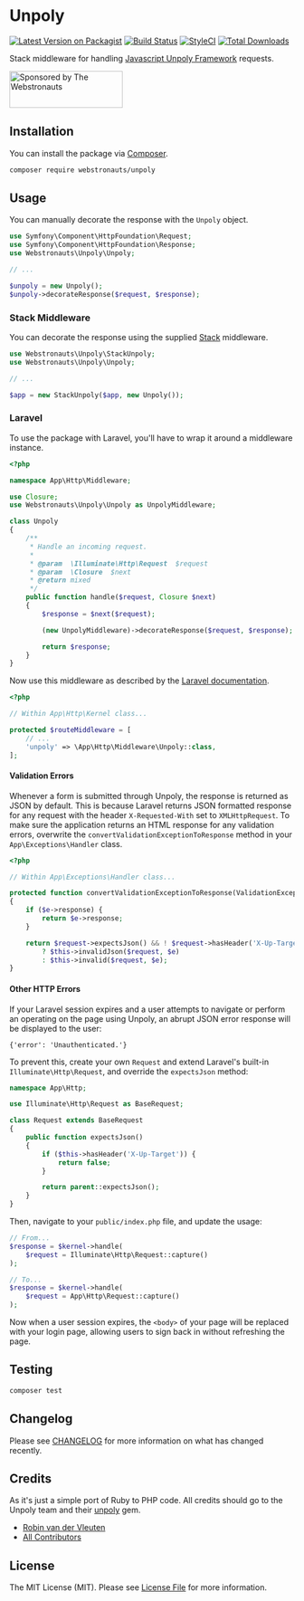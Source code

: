 # Unpoly

[![Latest Version on Packagist](https://img.shields.io/packagist/v/webstronauts/unpoly.svg?style=flat-square)](https://packagist.org/packages/webstronauts/unpoly)
[![Build Status](https://img.shields.io/github/actions/workflow/status/webstronauts/php-unpoly/run-tests.yml?branch=main&style=flat-square)](https://github.com/webstronauts/php-unpoly/actions?query=workflow%3Arun-tests)
[![StyleCI](https://github.styleci.io/repos/190603919/shield?branch=master)](https://github.styleci.io/repos/190603919)
[![Total Downloads](https://img.shields.io/packagist/dt/webstronauts/unpoly.svg?style=flat-square)](https://packagist.org/packages/webstronauts/unpoly)

Stack middleware for handling [Javascript Unpoly Framework](https://unpoly.com) requests.

<a href="https://webstronauts.com/">
    <img src="https://webstronauts.com/badges/sponsored-by-webstronauts.svg" alt="Sponsored by The Webstronauts" width="200" height="65">
</a>

## Installation

You can install the package via [Composer](https://getcomposer.org).

```bash
composer require webstronauts/unpoly
```

## Usage

You can manually decorate the response with the `Unpoly` object.

```php
use Symfony\Component\HttpFoundation\Request;
use Symfony\Component\HttpFoundation\Response;
use Webstronauts\Unpoly\Unpoly;

// ...

$unpoly = new Unpoly();
$unpoly->decorateResponse($request, $response);
```

### Stack Middleware

You can decorate the response using the supplied [Stack](http://stackphp.com) middleware.

```php
use Webstronauts\Unpoly\StackUnpoly;
use Webstronauts\Unpoly\Unpoly;

// ...

$app = new StackUnpoly($app, new Unpoly());
```

### Laravel

To use the package with Laravel, you'll have to wrap it around a middleware instance.

```php
<?php

namespace App\Http\Middleware;

use Closure;
use Webstronauts\Unpoly\Unpoly as UnpolyMiddleware;

class Unpoly
{
    /**
     * Handle an incoming request.
     *
     * @param  \Illuminate\Http\Request  $request
     * @param  \Closure  $next
     * @return mixed
     */
    public function handle($request, Closure $next)
    {
        $response = $next($request);

        (new UnpolyMiddleware)->decorateResponse($request, $response);

        return $response;
    }
}
```

Now use this middleware as described by the [Laravel documentation](https://laravel.com/docs/master/middleware).

```php
<?php

// Within App\Http\Kernel class...

protected $routeMiddleware = [
    // ...
    'unpoly' => \App\Http\Middleware\Unpoly::class,
];
```

#### Validation Errors

Whenever a form is submitted through Unpoly, the response is returned as JSON by default. This is because Laravel returns JSON formatted response for any request with the header `X-Requested-With` set to `XMLHttpRequest`. To make sure the application returns an HTML response for any validation errors, overwrite the `convertValidationExceptionToResponse` method in your `App\Exceptions\Handler` class.

```php
<?php

// Within App\Exceptions\Handler class...

protected function convertValidationExceptionToResponse(ValidationException $e, $request)
{
    if ($e->response) {
        return $e->response;
    }

    return $request->expectsJson() && ! $request->hasHeader('X-Up-Target')
        ? $this->invalidJson($request, $e)
        : $this->invalid($request, $e);
}
```

#### Other HTTP Errors

If your Laravel session expires and a user attempts to navigate or perform an operating on the page using Unpoly, an abrupt JSON error response will be displayed to the user:

```
{'error': 'Unauthenticated.'}
```

To prevent this, create your own `Request` and extend Laravel's built-in `Illuminate\Http\Request`, and override the `expectsJson` method:

```php
namespace App\Http;

use Illuminate\Http\Request as BaseRequest;

class Request extends BaseRequest
{
    public function expectsJson()
    {
        if ($this->hasHeader('X-Up-Target')) {
            return false;
        }

        return parent::expectsJson();
    }
}
```

Then, navigate to your `public/index.php` file, and update the usage:


```php
// From...
$response = $kernel->handle(
    $request = Illuminate\Http\Request::capture()
);

// To...
$response = $kernel->handle(
    $request = App\Http\Request::capture()
);
```

Now when a user session expires, the `<body>` of your page will be replaced with your login page, allowing users to sign back in without refreshing the page.

## Testing

``` bash
composer test
```

## Changelog

Please see [CHANGELOG](CHANGELOG.md) for more information on what has changed recently.

## Credits

As it's just a simple port of Ruby to PHP code. All credits should go to the Unpoly team and their [unpoly](https://github.com/unpoly/unpoly) gem.

- [Robin van der Vleuten](https://github.com/robinvdvleuten)
- [All Contributors](../../contributors)

## License

The MIT License (MIT). Please see [License File](LICENSE) for more information.
